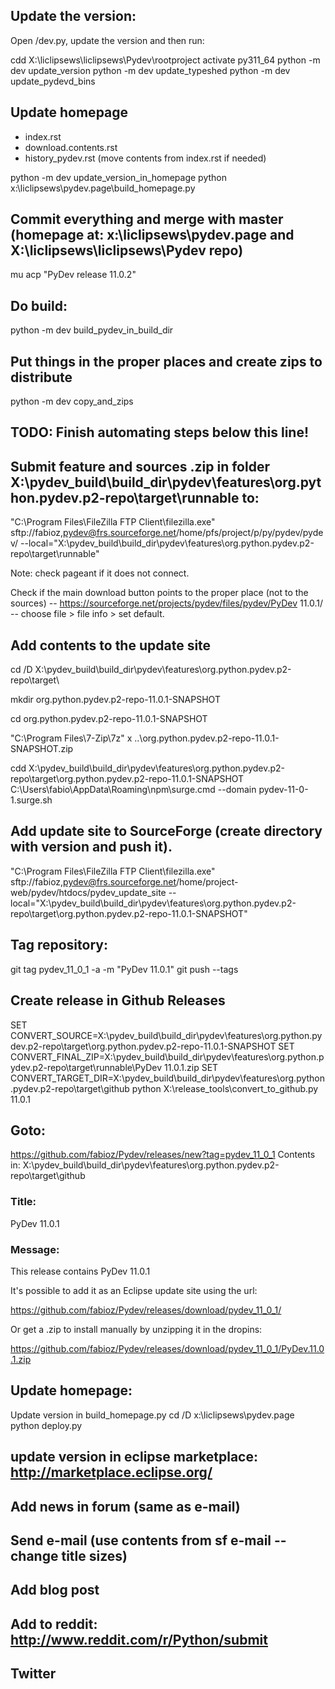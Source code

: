 ##	Update the version:

Open /dev.py, update the version and then run:

cdd X:\liclipsews\liclipsews\Pydev\rootproject
activate py311_64
python -m dev update_version
python -m dev update_typeshed
python -m dev update_pydevd_bins

## Update homepage

- index.rst
- download.contents.rst
- history_pydev.rst (move contents from index.rst if needed)

python -m dev update_version_in_homepage
python x:\liclipsews\pydev.page\build_homepage.py

## Commit everything and merge with master (homepage at: x:\liclipsews\pydev.page and X:\liclipsews\liclipsews\Pydev repo)

mu acp "PyDev release 11.0.2"

## Do build:

python -m dev build_pydev_in_build_dir

## Put things in the proper places and create zips to distribute

python -m dev copy_and_zips

## TODO: Finish automating steps below this line!

## Submit feature and sources .zip in folder X:\pydev_build\build_dir\pydev\features\org.python.pydev.p2-repo\target\runnable to:

"C:\Program Files\FileZilla FTP Client\filezilla.exe" sftp://fabioz,pydev@frs.sourceforge.net/home/pfs/project/p/py/pydev/pydev/ --local="X:\pydev_build\build_dir\pydev\features\org.python.pydev.p2-repo\target\runnable"

Note: check pageant if it does not connect.

Check if the main download button points to the proper place (not to the sources) --
https://sourceforge.net/projects/pydev/files/pydev/PyDev 11.0.1/ -- choose file > file info > set default.


## Add contents to the update site


cd /D X:\pydev_build\build_dir\pydev\features\org.python.pydev.p2-repo\target\

mkdir org.python.pydev.p2-repo-11.0.1-SNAPSHOT

cd org.python.pydev.p2-repo-11.0.1-SNAPSHOT

"C:\Program Files\7-Zip\7z" x ..\org.python.pydev.p2-repo-11.0.1-SNAPSHOT.zip

cdd X:\pydev_build\build_dir\pydev\features\org.python.pydev.p2-repo\target\org.python.pydev.p2-repo-11.0.1-SNAPSHOT
C:\Users\fabio\AppData\Roaming\npm\surge.cmd --domain pydev-11-0-1.surge.sh

## Add update site to SourceForge (create directory with version and push it).

"C:\Program Files\FileZilla FTP Client\filezilla.exe" sftp://fabioz,pydev@frs.sourceforge.net/home/project-web/pydev/htdocs/pydev_update_site --local="X:\pydev_build\build_dir\pydev\features\org.python.pydev.p2-repo\target\org.python.pydev.p2-repo-11.0.1-SNAPSHOT"


## Tag repository:

git tag pydev_11_0_1 -a -m "PyDev 11.0.1"
git push --tags

## Create release in Github Releases

SET CONVERT_SOURCE=X:\pydev_build\build_dir\pydev\features\org.python.pydev.p2-repo\target\org.python.pydev.p2-repo-11.0.1-SNAPSHOT
SET CONVERT_FINAL_ZIP=X:\pydev_build\build_dir\pydev\features\org.python.pydev.p2-repo\target\runnable\PyDev 11.0.1.zip
SET CONVERT_TARGET_DIR=X:\pydev_build\build_dir\pydev\features\org.python.pydev.p2-repo\target\github
python X:\release_tools\convert_to_github.py 11.0.1


## Goto:

https://github.com/fabioz/Pydev/releases/new?tag=pydev_11_0_1
Contents in: X:\pydev_build\build_dir\pydev\features\org.python.pydev.p2-repo\target\github

### Title:
PyDev 11.0.1

### Message:

This release contains PyDev 11.0.1

It's possible to add it as an Eclipse update site using the url:

https://github.com/fabioz/Pydev/releases/download/pydev_11_0_1/

Or get a .zip to install manually by unzipping it in the dropins:

https://github.com/fabioz/Pydev/releases/download/pydev_11_0_1/PyDev.11.0.1.zip


## Update homepage:

Update version in build_homepage.py
cd /D x:\liclipsews\pydev.page
python deploy.py


## update version in eclipse marketplace: http://marketplace.eclipse.org/

## Add news in forum (same as e-mail)

## Send e-mail (use contents from sf e-mail -- change title sizes)

## Add blog post

## Add to reddit: http://www.reddit.com/r/Python/submit

## Twitter
